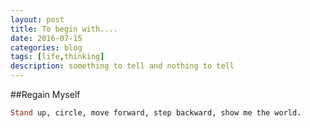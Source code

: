```yaml
---
layout: post
title: To begin with....
date: 2016-07-15
categories: blog
tags: [life,thinking]
description: something to tell and nothing to tell 
---
```

##Regain Myself


```ruby
Stand up, circle, move forward, step backward, show me the world.
```
